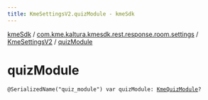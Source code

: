 ```yaml
---
title: KmeSettingsV2.quizModule - kmeSdk
---
```


[kmeSdk](../../index.html) / [com.kme.kaltura.kmesdk.rest.response.room.settings](../index.html) / [KmeSettingsV2](index.html) / [quizModule](./quiz-module.html)

# quizModule

`@SerializedName("quiz_module") var quizModule: `[`KmeQuizModule`](../-kme-quiz-module/index.html)`?`